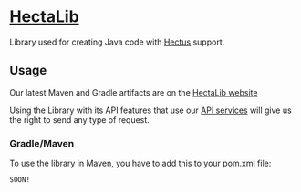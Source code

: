 # [HectaLib](https://hectus.net/lib)
Library used for creating Java code with [Hectus](https://hectus.net/) support.

## Usage

Our latest Maven and Gradle artifacts are on the [HectaLib website](https://hectus.net/lib)

Using the Library with its API features that use our [API services](https://api.hectus.net/info) will give us the right to send any type of request.  

### Gradle/Maven

To use the library in Maven, you have to add this to your pom.xml file:
```xml
SOON!
```
